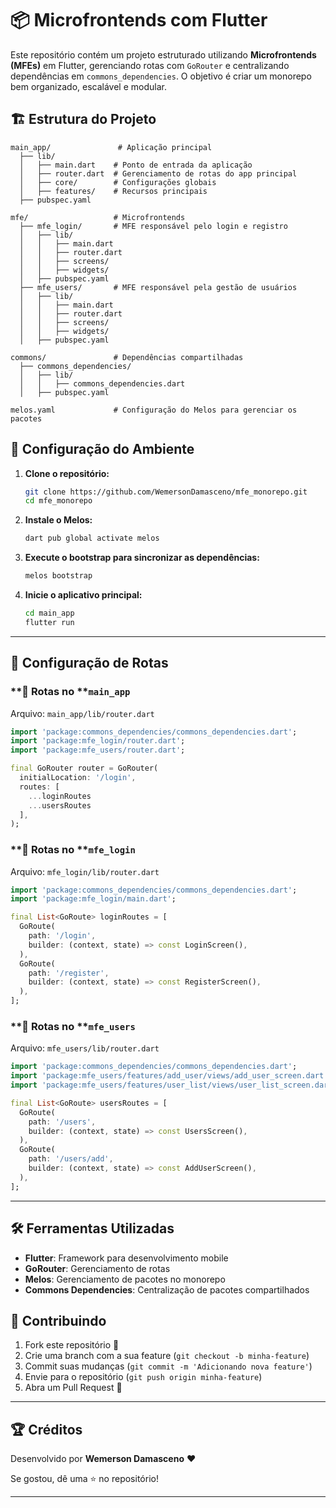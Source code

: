 # 📦 Microfrontends com Flutter

Este repositório contém um projeto estruturado utilizando **Microfrontends (MFEs)** em Flutter, gerenciando rotas com `GoRouter` e centralizando dependências em `commons_dependencies`. O objetivo é criar um monorepo bem organizado, escalável e modular.

## 🏗 Estrutura do Projeto

```
main_app/               # Aplicação principal
  ├── lib/
  │   ├── main.dart    # Ponto de entrada da aplicação
  │   ├── router.dart  # Gerenciamento de rotas do app principal
  │   ├── core/        # Configurações globais
  │   ├── features/    # Recursos principais
  ├── pubspec.yaml

mfe/                   # Microfrontends
  ├── mfe_login/       # MFE responsável pelo login e registro
  │   ├── lib/
  │   │   ├── main.dart
  │   │   ├── router.dart
  │   │   ├── screens/
  │   │   ├── widgets/
  │   ├── pubspec.yaml
  ├── mfe_users/       # MFE responsável pela gestão de usuários
  │   ├── lib/
  │   │   ├── main.dart
  │   │   ├── router.dart
  │   │   ├── screens/
  │   │   ├── widgets/
  │   ├── pubspec.yaml

commons/               # Dependências compartilhadas
  ├── commons_dependencies/
  │   ├── lib/
  │   │   ├── commons_dependencies.dart
  │   ├── pubspec.yaml

melos.yaml             # Configuração do Melos para gerenciar os pacotes
```

## 🚀 Configuração do Ambiente

1. **Clone o repositório:**
   ```sh
   git clone https://github.com/WemersonDamasceno/mfe_monorepo.git
   cd mfe_monorepo
   ```
2. **Instale o Melos:**
   ```sh
   dart pub global activate melos
   ```
3. **Execute o bootstrap para sincronizar as dependências:**
   ```sh
   melos bootstrap
   ```
4. **Inicie o aplicativo principal:**
   ```sh
   cd main_app
   flutter run
   ```

---

## 📌 Configuração de Rotas

### \*\*📌 Rotas no \*\***`main_app`**

Arquivo: `main_app/lib/router.dart`

```dart
import 'package:commons_dependencies/commons_dependencies.dart';
import 'package:mfe_login/router.dart';
import 'package:mfe_users/router.dart';

final GoRouter router = GoRouter(
  initialLocation: '/login',
  routes: [
    ...loginRoutes
    ...usersRoutes
  ],
);
```

### \*\*📌 Rotas no \*\***`mfe_login`**

Arquivo: `mfe_login/lib/router.dart`

```dart
import 'package:commons_dependencies/commons_dependencies.dart';
import 'package:mfe_login/main.dart';

final List<GoRoute> loginRoutes = [
  GoRoute(
    path: '/login',
    builder: (context, state) => const LoginScreen(),
  ),
  GoRoute(
    path: '/register',
    builder: (context, state) => const RegisterScreen(),
  ),
];

```

### \*\*📌 Rotas no \*\***`mfe_users`**

Arquivo: `mfe_users/lib/router.dart`

```dart
import 'package:commons_dependencies/commons_dependencies.dart';
import 'package:mfe_users/features/add_user/views/add_user_screen.dart';
import 'package:mfe_users/features/user_list/views/user_list_screen.dart';

final List<GoRoute> usersRoutes = [
  GoRoute(
    path: '/users',
    builder: (context, state) => const UsersScreen(),
  ),
  GoRoute(
    path: '/users/add',
    builder: (context, state) => const AddUserScreen(),
  ),
];

```

---

## 🛠 Ferramentas Utilizadas

- **Flutter**: Framework para desenvolvimento mobile
- **GoRouter**: Gerenciamento de rotas
- **Melos**: Gerenciamento de pacotes no monorepo
- **Commons Dependencies**: Centralização de pacotes compartilhados

## 📌 Contribuindo

1. Fork este repositório 🍴
2. Crie uma branch com a sua feature (`git checkout -b minha-feature`)
3. Commit suas mudanças (`git commit -m 'Adicionando nova feature'`)
4. Envie para o repositório (`git push origin minha-feature`)
5. Abra um Pull Request 🚀

---

## 🏆 Créditos

Desenvolvido por **Wemerson Damasceno** ❤️

Se gostou, dê uma ⭐ no repositório!

---